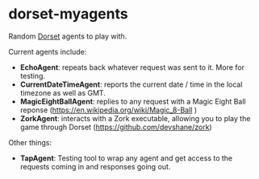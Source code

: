 # dorset-myagents
Random [Dorset](https://github.com/DorsetProject/ ) agents to play with. 

Current agents include:
- **EchoAgent**: repeats back whatever request was sent to it. More for testing.
- **CurrentDateTimeAgent**: reports the current date / time in the local timezone as well as GMT.
- **MagicEightBallAgent**: replies to any request with a Magic Eight Ball reponse (https://en.wikipedia.org/wiki/Magic_8-Ball )
- **ZorkAgent**: interacts with a Zork executable, allowing you to play the game through Dorset (https://github.com/devshane/zork)

Other things:
- **TapAgent**: Testing tool to wrap any agent and get access to the requests coming in and responses going out.

